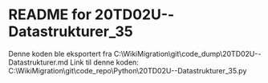 # README for 20TD02U--Datastrukturer_35
Denne koden ble eksportert fra C:\WikiMigration\git\code_dump\20TD02U--Datastrukturer.md
Link til denne koden: C:\WikiMigration\git\code_repo\Python\20TD02U--Datastrukturer_35.py
